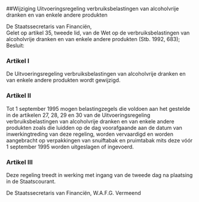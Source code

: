 <meta http-equiv='Content-Type' content='text/html; charset=utf-8' />

##Wijziging Uitvoeringsregeling verbruiksbelastingen van alcoholvrije dranken en van enkele andere produkten

De Staatssecretaris van Financiën,  
Gelet op artikel 35, tweede lid, van de Wet op de verbruiksbelastingen van alcoholvrije dranken en van enkele andere produkten (Stb. 1992, 683);
Besluit:    

### Artikel  I  

De Uitvoeringsregeling verbruiksbelastingen van alcoholvrije dranken en van enkele andere produkten wordt gewijzigd. 

### Artikel  II  

Tot 1 september 1995 mogen belastingzegels die voldoen aan het gestelde in de artikelen 27, 28, 29 en 30 van de Uitvoeringsregeling verbruiksbelastingen van alcoholvrije dranken en van enkele andere produkten zoals die luidden op de dag voorafgaande aan de datum van inwerkingtreding van deze regeling, worden vervaardigd en worden aangebracht op verpakkingen van snuiftabak en pruimtabak mits deze vóór 1 september 1995 worden uitgeslagen of ingevoerd. 

### Artikel  III  

Deze regeling treedt in werking met ingang van de tweede dag na plaatsing in de Staatscourant. 

De 
Staatssecretaris van Financiën, 
W.A.F.G. Vermeend      
